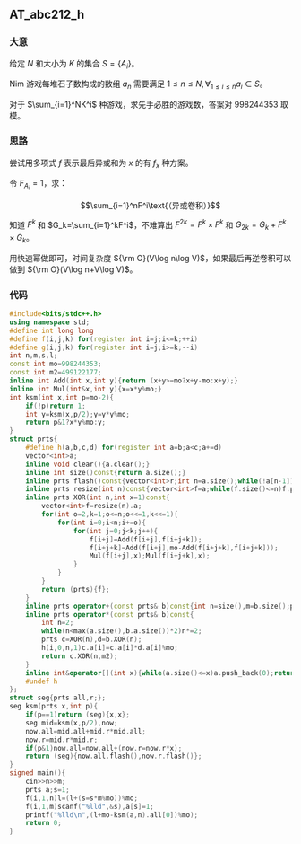 ## AT_abc212_h

### 大意

给定 $N$ 和大小为 $K$ 的集合 $S=\{A_i\}$。

Nim 游戏每堆石子数构成的数组 $a_n$ 需要满足 $1\leq n\leq N,\forall_{1\leq i\leq n}a_i\in S$。

对于 $\sum_{i=1}^NK^i$ 种游戏，求先手必胜的游戏数，答案对 $998244353$ 取模。

### 思路

尝试用多项式 $f$ 表示最后异或和为 $x$ 的有 $f_x$ 种方案。

令 $F_{A_i}=1$，求：

$$\sum_{i=1}^nF^i\text{（异或卷积）}$$

知道 $F^k$ 和 $G_k=\sum_{i=1}^kF^i$，不难算出 $F^{2k}=F^k\times F^k$ 和 $G_{2k}=G_k+F^k\times G_k$。

用快速幂做即可，时间复杂度 ${\rm O}(V\log n\log V)$，如果最后再逆卷积可以做到 ${\rm O}(V\log n+V\log V)$。

### 代码

```cpp
#include<bits/stdc++.h>
using namespace std;
#define int long long
#define f(i,j,k) for(register int i=j;i<=k;++i)
#define g(i,j,k) for(register int i=j;i>=k;--i)
int n,m,s,l;
const int mo=998244353;
const int m2=499122177;
inline int Add(int x,int y){return (x+y>=mo?x+y-mo:x+y);}
inline int Mul(int&x,int y){x=x*y%mo;} 
int ksm(int x,int p=mo-2){
	if(!p)return 1;
	int y=ksm(x,p/2);y=y*y%mo;
	return p&1?x*y%mo:y;
}
struct prts{
	#define h(a,b,c,d) for(register int a=b;a<c;a+=d)
	vector<int>a;
	inline void clear(){a.clear();}
	inline int size()const{return a.size();}
	inline prts flash()const{vector<int>r;int n=a.size();while(!a[n-1])--n;h(i,0,n,1)r.push_back(a[i]);return (prts){r};}
	inline prts resize(int n)const{vector<int>f=a;while(f.size()<=n)f.push_back(0);return (prts){f};}
	inline prts XOR(int n,int x=1)const{
		vector<int>f=resize(n).a;
		for(int o=2,k=1;o<=n;o<<=1,k<<=1){
			for(int i=0;i<n;i+=o){
				for(int j=0;j<k;j++){
					f[i+j]=Add(f[i+j],f[i+j+k]);
					f[i+j+k]=Add(f[i+j],mo-Add(f[i+j+k],f[i+j+k])); 
					Mul(f[i+j],x);Mul(f[i+j+k],x);
				}
			}
		}
		return (prts){f};
	}
	inline prts operator+(const prts& b)const{int n=size(),m=b.size();prts c;c.clear();c=c.resize(max(n,m));h(i,0,n,1)c.a[i]=(c.a[i]+a[i])%mo;h(i,0,m,1)c.a[i]=(c.a[i]+b.a[i])%mo;return c;}
	inline prts operator*(const prts& b)const{
		int n=2;
		while(n<max(a.size(),b.a.size())*2)n*=2;
		prts c=XOR(n),d=b.XOR(n);
		h(i,0,n,1)c.a[i]=c.a[i]*d.a[i]%mo;
		return c.XOR(n,m2);
	}
	inline int&operator[](int x){while(a.size()<=x)a.push_back(0);return a[x];}
	#undef h
};
struct seg{prts all,r;}; 
seg ksm(prts x,int p){
	if(p==1)return (seg){x,x};
	seg mid=ksm(x,p/2),now;
	now.all=mid.all+mid.r*mid.all;
	now.r=mid.r*mid.r;
	if(p&1)now.all=now.all+(now.r=now.r*x);
	return (seg){now.all.flash(),now.r.flash()};
}
signed main(){
	cin>>n>>m;
	prts a;s=1;
	f(i,1,n)l=(l+(s=s*m%mo))%mo;
	f(i,1,m)scanf("%lld",&s),a[s]=1;
	printf("%lld\n",(l+mo-ksm(a,n).all[0])%mo);
	return 0;
}
```